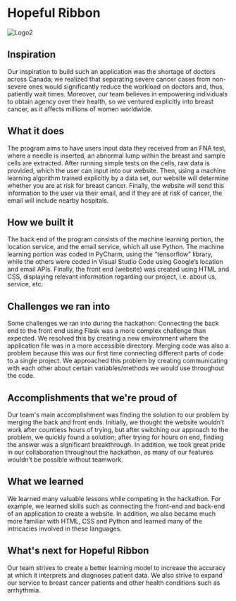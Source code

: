 # Hopeful Ribbon 

![Logo2](https://user-images.githubusercontent.com/100744507/230802372-f38a8a84-907d-4044-9aec-b801e7ace3a1.png)

## Inspiration
Our inspiration to build such an application was the shortage of doctors across Canada; we realized that separating severe cancer cases from non-severe ones would significantly reduce the workload on doctors and, thus, patiently wait times. Moreover, our team believes in empowering individuals to obtain agency over their health, so we ventured explicitly into breast cancer, as it affects millions of women worldwide.

## What it does
The program aims to have users input data they received from an FNA test, where a needle is inserted, an abnormal lump within the breast and sample cells are extracted. After running simple tests on the cells, raw data is provided, which the user can input into our website. Then, using a machine learning algorithm trained explicitly by a data set, our website will determine whether you are at risk for breast cancer. Finally, the website will send this information to the user via their email, and if they are at risk of cancer, the email will include nearby hospitals.

## How we built it
The back end of the program consists of the machine learning portion, the location service, and the email service, which all use Python. The machine learning portion was coded in PyCharm, using the “tensorflow” library, while the others were coded in Visual Studio Code using Google’s location and email APIs. Finally, the front end (website) was created using HTML and CSS, displaying relevant information regarding our project, i.e. about us, service, etc.

## Challenges we ran into
Some challenges we ran into during the hackathon:
Connecting the back end to the front end using Flask was a more complex challenge than expected. We resolved this by creating a new environment where the application file was in a more accessible directory. 
Merging code was also a problem because this was our first time connecting different parts of code to a single project. We approached this problem by creating communicating with each other about certain variables/methods we would use throughout the code.

## Accomplishments that we're proud of
Our team's main accomplishment was finding the solution to our problem by merging the back and front ends. Initially, we thought the website wouldn’t work after countless hours of trying, but after switching our approach to the problem, we quickly found a solution; after trying for hours on end, finding the answer was a significant breakthrough. In addition, we took great pride in our collaboration throughout the hackathon, as many of our features wouldn’t be possible without teamwork.

## What we learned
We learned many valuable lessons while competing in the hackathon. For example, we learned skills such as connecting the front-end and back-end of an application to create a website. In addition, we also became much more familiar with HTML, CSS and Python and learned many of the intricacies involved in these languages.

## What's next for Hopeful Ribbon
Our team strives to create a better learning model to increase the accuracy at which it interprets and diagnoses patient data. We also strive to expand our service to breast cancer patients and other health conditions such as arrhythmia. 

